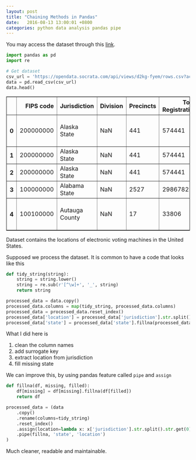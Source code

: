 ```yaml
---
layout: post
title: "Chaining Methods in Pandas"
date:   2016-08-13 13:00:01 +0800
categories: python data analysis pandas pipe
---
```


You may access the dataset through this [link](https://opendata.socrata.com/api/views/d2kg-fyem/rows.csv?accessType=DOWNLOAD).

```python
import pandas as pd
import re

# Get dataset
csv_url = 'https://opendata.socrata.com/api/views/d2kg-fyem/rows.csv?accessType=DOWNLOAD'
data = pd.read_csv(csv_url)
data.head()
```

<div>
<table border="1" class="dataframe">
  <thead>
    <tr style="text-align: right;">
      <th></th>
      <th>FIPS code</th>
      <th>Jurisdiction</th>
      <th>Division</th>
      <th>Precincts</th>
      <th>Total Registration</th>
      <th>Make</th>
      <th>Model</th>
      <th>Equipment Type</th>
      <th>VVPAT</th>
      <th>Accessible Use</th>
      <th>Early Voting</th>
      <th>Absentee Ballots</th>
      <th>Polling Place</th>
      <th>State</th>
    </tr>
  </thead>
  <tbody>
    <tr>
      <th>0</th>
      <td>200000000</td>
      <td>Alaska State</td>
      <td>NaN</td>
      <td>441</td>
      <td>574441</td>
      <td>NaN</td>
      <td>NaN</td>
      <td>Hand Counted Paper Ballots</td>
      <td>NaN</td>
      <td>No</td>
      <td>Yes</td>
      <td>Yes</td>
      <td>Yes</td>
      <td>NaN</td>
    </tr>
    <tr>
      <th>1</th>
      <td>200000000</td>
      <td>Alaska State</td>
      <td>NaN</td>
      <td>441</td>
      <td>574441</td>
      <td>Premier/Diebold (Dominion)</td>
      <td>AccuVote TSX</td>
      <td>DRE-Touchscreen</td>
      <td>Yes</td>
      <td>Yes</td>
      <td>Yes</td>
      <td>No</td>
      <td>No</td>
      <td>NaN</td>
    </tr>
    <tr>
      <th>2</th>
      <td>200000000</td>
      <td>Alaska State</td>
      <td>NaN</td>
      <td>441</td>
      <td>574441</td>
      <td>Premier/Diebold (Dominion)</td>
      <td>AccuVote OS</td>
      <td>Optical Scan</td>
      <td>NaN</td>
      <td>No</td>
      <td>Yes</td>
      <td>Yes</td>
      <td>Yes</td>
      <td>NaN</td>
    </tr>
    <tr>
      <th>3</th>
      <td>100000000</td>
      <td>Alabama State</td>
      <td>NaN</td>
      <td>2527</td>
      <td>2986782</td>
      <td>NaN</td>
      <td>NaN</td>
      <td>NaN</td>
      <td>NaN</td>
      <td>No</td>
      <td>No</td>
      <td>No</td>
      <td>No</td>
      <td>NaN</td>
    </tr>
    <tr>
      <th>4</th>
      <td>100100000</td>
      <td>Autauga County</td>
      <td>NaN</td>
      <td>17</td>
      <td>33806</td>
      <td>Election Systems &amp; Software</td>
      <td>AutoMARK</td>
      <td>Ballot Marking Device or System</td>
      <td>NaN</td>
      <td>Yes</td>
      <td>No</td>
      <td>No</td>
      <td>No</td>
      <td>NaN</td>
    </tr>
  </tbody>
</table>
</div>



Dataset contains the locations of electronic voting machines in the United States. 

Supposed we process the dataset. It is common to have a code that looks like this


```python
def tidy_string(string):
    string = string.lower()
    string = re.sub(r'[^\w]+', '_', string)
    return string

processed_data = data.copy()
processed_data.columns = map(tidy_string, processed_data.columns)
processed_data = processed_data.reset_index()
processed_data['location'] = processed_data['jurisdiction'].str.split().str.get(0)
processed_data['state'] = processed_data['state'].fillna(processed_data['location'])
```

What I did here is 

1. clean the column names
2. add surrogate key
3. extract location from jurisdiction
4. fill missing state

We can improve this, by using pandas feature called `pipe` and `assign`


```python
def fillna(df, missing, filled):
    df[missing] = df[missing].fillna(df[filled])
    return df

processed_data = (data
    .copy()
    .rename(columns=tidy_string)
    .reset_index()
    .assign(location=lambda x: x['jurisdiction'].str.split().str.get(0))
    .pipe(fillna, 'state', 'location')
)
```

Much cleaner, readable and maintainable.